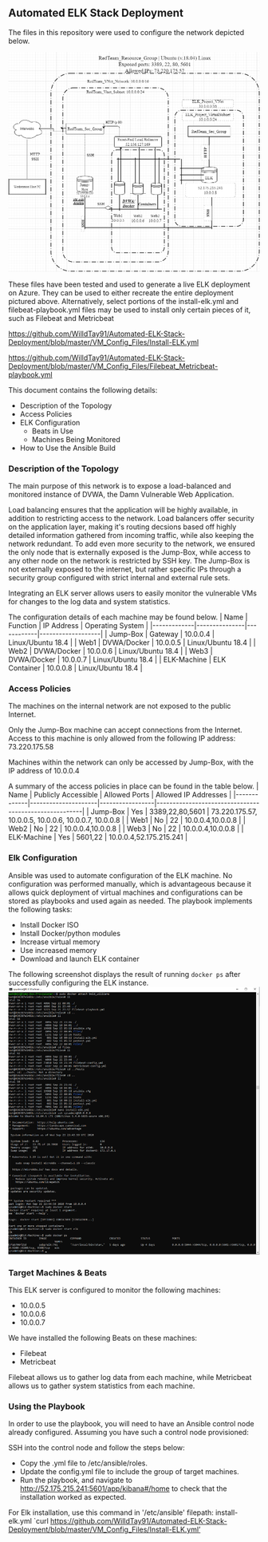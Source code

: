 ## Automated ELK Stack Deployment

The files in this repository were used to configure the network depicted below.

![Red-Team Network Topography](https://github.com/WilldTay91/Automated-ELK-Stack-Deployment/blob/master/ELK-Stack_Screen-Shots/ELK-PROJECT-TOPOGRAPHY.png)

These files have been tested and used to generate a live ELK deployment on Azure. They can be used to either recreate the entire deployment pictured above. Alternatively, select portions of the install-elk.yml and filebeat-playbook.yml files may be used to install only certain pieces of it, such as Filebeat and Metricbeat

https://github.com/WilldTay91/Automated-ELK-Stack-Deployment/blob/master/VM_Config_Files/Install-ELK.yml

https://github.com/WilldTay91/Automated-ELK-Stack-Deployment/blob/master/VM_Config_Files/Filebeat_Metricbeat-playbook.yml

This document contains the following details:
- Description of the Topology
- Access Policies
- ELK Configuration
  - Beats in Use
  - Machines Being Monitored
- How to Use the Ansible Build


### Description of the Topology

The main purpose of this network is to expose a load-balanced and monitored instance of DVWA, the Damn Vulnerable Web Application.

Load balancing ensures that the application will be highly available, in addition to restricting access to the network.
Load balancers offer security on the application layer, making it's routing decsions based off highly detailed information gathered from incoming traffic, while also keeping the network redundant.
To add even more security to the network, we ensured the only node that is externally exposed is the Jump-Box, while access to any other node on the network is restricted by SSH key. The Jump-Box is not externally exposed to the internet, but rather specific IPs through a security group configured with strict internal and external rule sets.

Integrating an ELK server allows users to easily monitor the vulnerable VMs for changes to the log data and system statistics.

The configuration details of each machine may be found below.
| Name        | Function      | IP Address | Operating System  |
|-------------|---------------|------------|-------------------|
| Jump-Box    | Gateway       | 10.0.0.4   | Linux/Ubuntu 18.4 |
| Web1        | DVWA/Docker   | 10.0.0.5   | Linux/Ubuntu 18.4 |
| Web2        | DVWA/Docker   | 10.0.0.6   | Linux/Ubuntu 18.4 |
| Web3        | DVWA/Docker   | 10.0.0.7   | Linux/Ubuntu 18.4 |
| ELK-Machine | ELK Container | 10.0.0.8   | Linux/Ubuntu 18.4 |

### Access Policies

The machines on the internal network are not exposed to the public Internet. 

Only the Jump-Box machine can accept connections from the Internet. Access to this machine is only allowed from the following IP address: 73.220.175.58

Machines within the network can only be accessed by Jump-Box, with the IP address of 10.0.0.4

A summary of the access policies in place can be found in the table below.
| Name        | Publicly Accessible | Allowed Ports   | Allowed IP Addresses                                  |
|-------------|---------------------|-----------------|-------------------------------------------------------|
| Jump-Box    | Yes                 | 3389,22,80,5601 | 73.220.175.57, 10.0.0.5, 10.0.0.6, 10.0.0.7, 10.0.0.8 |
| Web1        | No                  | 22              | 10.0.0.4,10.0.0.8                                     |
| Web2        | No                  | 22              | 10.0.0.4,10.0.0.8                                     |
| Web3        | No                  | 22              | 10.0.0.4,10.0.0.8                                     |
| ELK-Machine | Yes                 | 5601,22         | 10.0.0.4,52.175.215.241                               |

### Elk Configuration

Ansible was used to automate configuration of the ELK machine. No configuration was performed manually, which is advantageous because it allows quick deployment of virtual machines and configurations can be stored as playbooks and used again as needed.
The playbook implements the following tasks:
- Install Docker ISO
- Install Docker/python modules
- Increase virtual memory
- Use increased memory
- Download and launch ELK container

The following screenshot displays the result of running `docker ps` after successfully configuring the ELK instance.
![Docker.ps](https://github.com/WilldTay91/Automated-ELK-Stack-Deployment/blob/master/ELK-Stack_Screen-Shots/docker_ps.png)

### Target Machines & Beats
This ELK server is configured to monitor the following machines:
- 10.0.0.5
- 10.0.0.6
- 10.0.0.7

We have installed the following Beats on these machines:
- Filebeat
- Metricbeat

Filebeat allows us to gather log data from each machine, while Metricbeat allows us to gather system statistics from each machine.

### Using the Playbook
In order to use the playbook, you will need to have an Ansible control node already configured. Assuming you have such a control node provisioned: 

SSH into the control node and follow the steps below:
- Copy the .yml file to /etc/ansible/roles.
- Update the config.yml file to include the group of target machines.
- Run the playbook, and navigate to http://52.175.215.241:5601/app/kibana#/home to check that the installation worked as expected.

For Elk installation, use this command in '/etc/ansible' filepath:
install-elk.yml `curl https://github.com/WilldTay91/Automated-ELK-Stack-Deployment/blob/master/VM_Config_Files/Install-ELK.yml’
